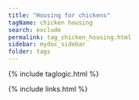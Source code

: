 ```yaml
---
title: "Housing for chickens"
tagName: chicken housing
search: exclude
permalink: tag_chicken_housing.html
sidebar: mydoc_sidebar
folder: tags
---
```


{% include taglogic.html %}

{% include links.html %}